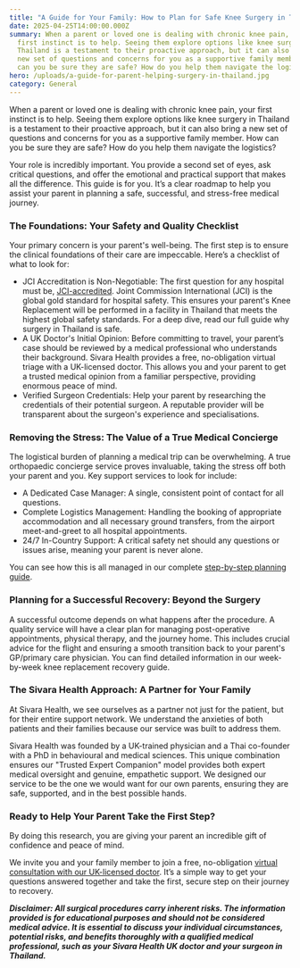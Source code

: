 ```yaml
---
title: "A Guide for Your Family: How to Plan for Safe Knee Surgery in Thailand"
date: 2025-04-25T14:00:00.000Z
summary: When a parent or loved one is dealing with chronic knee pain, your
  first instinct is to help. Seeing them explore options like knee surgery in
  Thailand is a testament to their proactive approach, but it can also bring a
  new set of questions and concerns for you as a supportive family member. How
  can you be sure they are safe? How do you help them navigate the logistics?
hero: /uploads/a-guide-for-parent-helping-surgery-in-thailand.jpg
category: General
---
```

When a parent or loved one is dealing with chronic knee pain, your first instinct is to help. Seeing them explore options like knee surgery in Thailand is a testament to their proactive approach, but it can also bring a new set of questions and concerns for you as a supportive family member. How can you be sure they are safe? How do you help them navigate the logistics?

Your role is incredibly important. You provide a second set of eyes, ask critical questions, and offer the emotional and practical support that makes all the difference. This guide is for you. It’s a clear roadmap to help you assist your parent in planning a safe, successful, and stress-free medical journey.

### **The Foundations: Your Safety and Quality Checklist**

Your primary concern is your parent's well-being. The first step is to ensure the clinical foundations of their care are impeccable. Here’s a checklist of what to look for:

* JCI Accreditation is Non-Negotiable: The first question for any hospital must be, [](https://www.jointcommissioninternational.org/)[JCI-accredited](https://www.jointcommissioninternational.org/). Joint Commission International (JCI) is the global gold standard for hospital safety. This ensures your parent's Knee Replacement will be performed in a facility in Thailand that meets the highest global safety standards. For a deep dive, read our full guide why surgery in Thailand is safe.
* A UK Doctor's Initial Opinion: Before committing to travel, your parent’s case should be reviewed by a medical professional who understands their background. Sivara Health provides a free, no-obligation virtual triage with a UK-licensed doctor. This allows you and your parent to get a trusted medical opinion from a familiar perspective, providing enormous peace of mind.
* Verified Surgeon Credentials: Help your parent by researching the credentials of their potential surgeon. A reputable provider will be transparent about the surgeon's experience and specialisations.

### **Removing the Stress: The Value of a True Medical Concierge**

The logistical burden of planning a medical trip can be overwhelming. A true orthopaedic concierge service proves invaluable, taking the stress off both your parent and you. Key support services to look for include:

* A Dedicated Case Manager: A single, consistent point of contact for all questions.
* Complete Logistics Management: Handling the booking of appropriate accommodation and all necessary ground transfers, from the airport meet-and-greet to all hospital appointments.
* 24/7 In-Country Support: A critical safety net should any questions or issues arise, meaning your parent is never alone.

You can see how this is all managed in our complete [step-by-step planning guide](https://sivara.health/article.html?slug=the-complete-guide-to-planning-your-medical-trip-to-thailand-for-orthopaedic-surgery).

### **Planning for a Successful Recovery: Beyond the Surgery**

A successful outcome depends on what happens after the procedure. A quality service will have a clear plan for managing post-operative appointments, physical therapy, and the journey home. This includes crucial advice for the flight and ensuring a smooth transition back to your parent's GP/primary care physician. You can find detailed information in our week-by-week knee replacement recovery guide.

### **The Sivara Health Approach: A Partner for Your Family**

At Sivara Health, we see ourselves as a partner not just for the patient, but for their entire support network. We understand the anxieties of both patients and their families because our service was built to address them.

Sivara Health was founded by a UK-trained physician and a Thai co-founder with a PhD in behavioural and medical sciences. This unique combination ensures our "Trusted Expert Companion" model provides both expert medical oversight and genuine, empathetic support. We designed our service to be the one we would want for our own parents, ensuring they are safe, supported, and in the best possible hands.

### **Ready to Help Your Parent Take the First Step?**

By doing this research, you are giving your parent an incredible gift of confidence and peace of mind.

We invite you and your family member to join a free, no-obligation [virtual consultation with our UK-licensed doctor](https://sivara.health/#consultation). It’s a simple way to get your questions answered together and take the first, secure step on their journey to recovery.





***Disclaimer: All surgical procedures carry inherent risks. The information provided is for educational purposes and should not be considered medical advice. It is essential to discuss your individual circumstances, potential risks, and benefits thoroughly with a qualified medical professional, such as your Sivara Health UK doctor and your surgeon in Thailand.***
